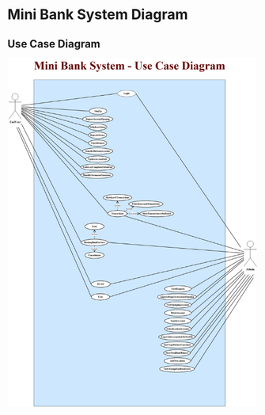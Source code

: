 # Mini Bank System Diagram

## Use Case Diagram
![Use Case Diagram](./images/BankSystemDiagramsUseCaseDiagram.png)
